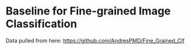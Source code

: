 # Baseline for Fine-grained Image Classification

Data pulled from here: https://github.com/AndresPMD/Fine_Grained_Clf

